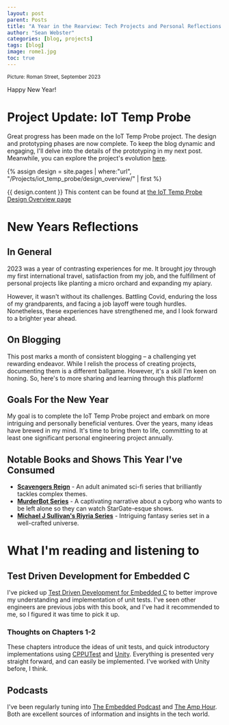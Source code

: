 ```yaml
---
layout: post
parent: Posts
title: "A Year in the Rearview: Tech Projects and Personal Reflections of 2023"
author: "Sean Webster"
categories: [blog, projects]
tags: [blog]
image: rome1.jpg
toc: true
---
```

<sup>Picture: Roman Street, September 2023</sup>

Happy New Year!

# Project Update: IoT Temp Probe
Great progress has been made on the IoT Temp Probe project. The design and prototyping phases are now complete. 
To keep the blog dynamic and engaging, I'll delve into the details of the prototyping in my next post. 
Meanwhile, you can explore the project's evolution [here](/Projects/iot_temp_probe/prototyping.md). 

{% assign design = site.pages | where:"url", "/Projects/iot_temp_probe/design_overview/" | first %}

{{ design.content }}
This content can  be found at [the IoT Temp Probe Design Overview page](/Projects/iot_temp_probe/design_overview/)


# New Years Reflections
## In General
2023 was a year of contrasting experiences for me. It brought joy through my first international travel, satisfaction 
from my job, and the fulfillment of personal projects like planting a micro orchard and expanding my apiary.

However, it wasn't without its challenges. Battling Covid, enduring the loss of my grandparents, and facing a job layoff
 were tough hurdles. Nonetheless, these experiences have strengthened me, and I look forward to a brighter year ahead.

## On Blogging
This post marks a month of consistent blogging – a challenging yet rewarding endeavor. While I relish the process of 
creating projects, documenting them is a different ballgame. However, it's a skill I'm keen on honing. So, here's to more 
sharing and learning through this platform!

## Goals For the New Year
My goal is to complete the IoT Temp Probe project and embark on more intriguing and personally beneficial ventures. Over 
the years, many ideas have brewed in my mind. It's time to bring them to life, committing to at least one significant 
personal engineering project annually.

## Notable Books and Shows This Year I've Consumed
* **[Scavengers Reign](https://en.wikipedia.org/wiki/Scavengers_Reign)** - An adult animated sci-fi series that brilliantly tackles complex themes.
* **[MurderBot Series](https://www.amazon.com/The-Murderbot-Diaries-7-book-series/dp/B07FK8SNWY)** - A captivating narrative about a cyborg who wants to be left alone so they can watch StarGate-esque shows.
* **[Michael J Sullivan's Riyria Series](https://riyria.blogspot.com/)** - Intriguing fantasy series set in a well-crafted universe.

# What I'm reading and listening to
## Test Driven Development for Embedded C
I've picked up [Test Driven Development for Embedded C](https://www.amazon.com/Driven-Development-Embedded-Pragmatic-Programmers/dp/193435662X/) 
to better improve my understanding and implementation of unit tests.
I've seen other engineers are previous jobs with this book, and I've had it recommended to me,
so I figured it was time to pick it up.

### Thoughts on Chapters 1-2
These chapters introduce the ideas of unit tests, and quick introductory implementations using [CPPUTest](https://www.throwtheswitch.org/unity) and [Unity](https://cpputest.github.io/). Everything is presented very straight forward, and can
easily be implemented. I've worked with Unity before, I think.

## Podcasts
I've been regularly tuning into [The Embedded Podcast](embedded.fm) and [The Amp Hour](https://theamphour.com/). Both are
 excellent sources of information and insights in the tech world.
